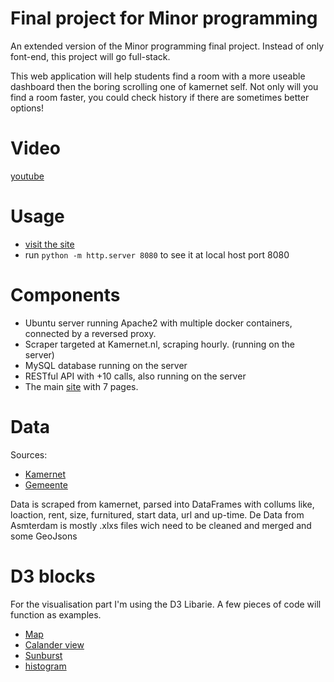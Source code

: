 # Final project for Minor programming
An extended version of the Minor programming final project. Instead of only font-end, this project will go full-stack.

This web application will help students find a room with a more useable dashboard then the boring scrolling one of kamernet self. Not only will you find a room faster, you could check history if there are sometimes better options! 

# Video
[youtube](https://www.youtube.com/watch?v=IniJDpC2hZA)

# Usage
* [visit the site](http://app.foknet.nl/)
* run ``` python -m http.server 8080 ``` to see it at local host port 8080

# Components
* Ubuntu server running Apache2 with multiple docker containers, connected by a reversed proxy.
* Scraper targeted at Kamernet.nl, scraping hourly. (running on the server)
* MySQL database running on the server
* RESTful API with +10 calls, also running on the server
* The main [site](http://app.foknet.nl/) with 7 pages.

# Data

Sources:
* [Kamernet](https://kamernet.nl/)
* [Gemeente](http://data.amsterdam/)

Data is scraped from kamernet, parsed into DataFrames with collums like, loaction, rent, size, furnitured, start data, url and up-time.
De Data from Asmterdam is mostly .xlxs files wich need to be cleaned and merged and some GeoJsons

# D3 blocks

For the visualisation part I'm using the D3 Libarie. A few pieces of code will function as examples.
* [Map](http://bl.ocks.org/JulesBlm/918e2987805c7189f568d95a4e8855b4)
* [Calander view](https://bl.ocks.org/alansmithy/6fd2625d3ba2b6c9ad48)
* [Sunburst](https://bl.ocks.org/denjn5/e1cdbbe586ac31747b4a304f8f86efa5)
* [histogram](https://bl.ocks.org/d3noob/96b74d0bd6d11427dd797892551a103c)




